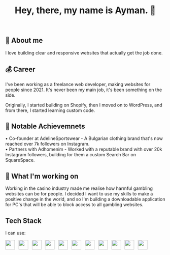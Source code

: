 <h1 align="center">Hey, there, my name is Ayman. 👋</h1>
<br>

## 🐻 About me ##
I love building clear and responsive websites that actually get the job done. 

## 💰 Career ## 
I've been working as a freelance web developer, making websites for people since 2021. It's never been my main job, it's been something on the side.

Originally, I started building on Shopify, then I moved on to WordPress, and from there, I started learning custom code.

## 🏅 Notable Achievemnets ## 
<div>
  •  Co-founder at AdelineSportswear - A Bulgarian clothing brand that's now reached over 7k followers on Instagram.
</div>

<div>
  •  Partners with Adhomenim - Worked with a reputable brand with over 20k Instagram followers, building for them a custom Search Bar on SquareSpace.
</div>


## 🚀 What I'm working on ##
Working in the casino industry made me realise how harmful gambling websites can be for people. I decided I want to use my skills to make a positive change in the world, and so I'm building a downloadable application for PC's that will be able to block access to all gambling websites.

## Tech Stack ##
I can use:
<div>
  <img height="30px" src="https://cdn.simpleicons.org/html5/E34F26"/>&nbsp;&nbsp;
  <img height="30px" src="https://cdn.jsdelivr.net/gh/devicons/devicon/icons/css3/css3-original.svg"/>&nbsp;&nbsp;
  <img height="30px" src="https://cdn.simpleicons.org/javascript/F7DF1E"/>&nbsp;&nbsp;
  <img height="30px" src="https://cdn.simpleicons.org/react/61DAFB"/>&nbsp;&nbsp;
  <img height="30px" src="https://cdn.simpleicons.org/nodedotjs/339933"/>&nbsp;&nbsp;
  <img height="30px" src="https://cdn.simpleicons.org/express/000000"/>&nbsp;&nbsp;
  <img height="30px" src="https://cdn.simpleicons.org/mongodb/47A248"/>&nbsp;&nbsp;
  <img height="30px" src="https://cdn.simpleicons.org/shopify/7AB55C"/>&nbsp;&nbsp;
  <img height="30px" src="https://cdn.simpleicons.org/vercel/000000"/>&nbsp;&nbsp;
  <img height="30px" src="https://cdn.simpleicons.org/render"/>&nbsp;&nbsp;
  <img height="30px" src="https://cdn.simpleicons.org/firebase/DD2C00"/>&nbsp;&nbsp;
</div>

